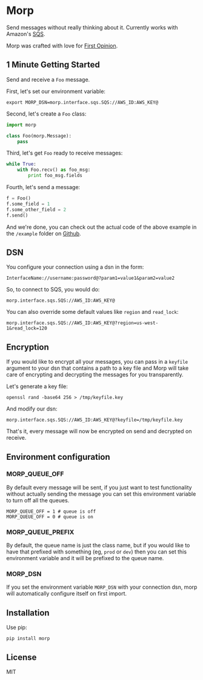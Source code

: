 # Morp

Send messages without really thinking about it. Currently works with Amazon's [SQS](http://aws.amazon.com/sqs/).

Morp was crafted with love for [First Opinion](http://firstopinionapp.com).


## 1 Minute Getting Started

Send and receive a `Foo` message.

First, let's set our environment variable:

    export MORP_DSN=morp.interface.sqs.SQS://AWS_ID:AWS_KEY@

Second, let's create a `Foo` class:

```python
import morp

class Foo(morp.Message):
    pass
```

Third, let's get `Foo` ready to receive messages:

```python
while True:
    with Foo.recv() as foo_msg:
        print foo_msg.fields
```

Fourth, let's send a message:

```python
f = Foo()
f.some_field = 1
f.some_other_field = 2
f.send()
```

And we're done, you can check out the actual code of the above example in the `/example` folder on [Github](https://github.com/firstopinion/morp/tree/master/example).


## DSN

You configure your connection using a dsn in the form:

    InterfaceName://username:password@?param1=value1&param2=value2

So, to connect to SQS, you would do:

    morp.interface.sqs.SQS://AWS_ID:AWS_KEY@

You can also override some default values like `region` and `read_lock`:

    morp.interface.sqs.SQS://AWS_ID:AWS_KEY@?region=us-west-1&read_lock=120


## Encryption

If you would like to encrypt all your messages, you can pass in a `keyfile` argument to your dsn that contains a path to a key file and Morp will take care of encrypting and decrypting the messages for you transparently.

Let's generate a key file:

    openssl rand -base64 256 > /tmp/keyfile.key

And modify our dsn:

    morp.interface.sqs.SQS://AWS_ID:AWS_KEY@?keyfile=/tmp/keyfile.key

That's it, every message will now be encrypted on send and decrypted on receive.


## Environment configuration

### MORP_QUEUE_OFF

By default every message will be sent, if you just want to test functionality without actually sending the message you can set this environment variable to turn off all the queues.

    MORP_QUEUE_OFF = 1 # queue is off
    MORP_QUEUE_OFF = 0 # queue is on

### MORP_QUEUE_PREFIX

By default, the queue name is just the class name, but if you would like to have that prefixed with something (eg, `prod` or `dev`) then you can set this environment variable and it will be prefixed to the queue name.

### MORP_DSN

If you set the environment variable `MORP_DSN` with your connection dsn, morp will automatically configure itself on first import.


## Installation

Use pip:

    pip install morp


## License

MIT

